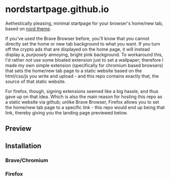 # nordstartpage.github.io
Aethestically pleasing, minimal startpage for your browser's home/new tab, based on [nord theme](https://www.nordtheme.com/).

If you've used the Brave Browser before, you'll know that you cannot directly set the home or new tab background to what you want. If you turn off the crypto ads that are displayed on the home page, it will instead display a, *purposely* annoying, bright pink background. To workaround this, I'd rather *not* use some bloated extension just to set a wallpaper; therefore I made my own simple extension (specifically for chromium based browsers) that sets the home/new tab page to a static website based on the html/css/js you write and upload - and this repo contains exactly that, the source of that static website.

For firefox, though, signing extensions seemed like a big hassle, and thus gave up on that idea. Which is also the main reason for hosting this repo as a static website via github; unlike Brave Browser, Firefox allows you to set the home/new tab page to a specific link - this repo would end up being that link, thereby giving you the landing page previewed below.

## Preview
[](/ico/dark_preview.png)

[](ico/light_preview.png)

## Installation

### Brave/Chromium

### Firefox
